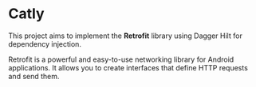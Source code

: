 # Catly

This project aims to implement the **Retrofit** library using Dagger Hilt for dependency injection.

Retrofit is a powerful and easy-to-use networking library for Android applications. It allows you to create interfaces that define HTTP requests and send them.
